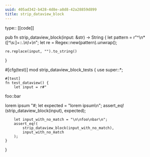 ```yaml
---
uuid: 405ad342-b428-4d8e-a8d8-42a28859d899
title: strip_dataview_block
---
```


type:: [[code]]

pub fn strip_dataview_block(input: &str) -> String {
    let pattern = r"^\n*([^\s:]+::.*\n)+\n*";
    let re = Regex::new(pattern).unwrap();

    re.replace(input, "").to_string()
}

#[cfg(test)]
mod strip_dataview_block_tests {
    use super::*;

    #[test]
    fn test_dataview() {
        let input = r#"

foo::bar

lorem ipsum
"#;
        let expected = "lorem ipsum\n";
        assert_eq!(strip_dataview_block(input), expected);

        let input_with_no_match = "\n\nfoo\nbar\n";
        assert_eq!(
            strip_dataview_block(input_with_no_match),
            input_with_no_match
        );
    }
}